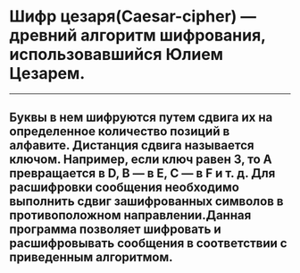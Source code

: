 # Шифр цезаря(Сaesar-cipher) — древний алгоритм шифрования, использовавшийся Юлием Цезарем.

___

## Буквы в нем шифруются путем сдвига их на определенное количество позиций в алфавите. Дистанция сдвига называется ключом. Например, если ключ равен 3, то A превращается в D, B — в E, C — в F и т. д. Для расшифровки сообщения необходимо выполнить сдвиг зашифрованных символов в противоположном направлении.Данная программа позволяет шифровать и расшифровывать сообщения в соответствии с приведенным алгоритмом. 
